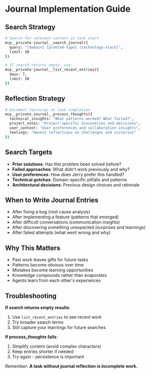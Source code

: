 # Journal Implementation Guide

## Search Strategy
```bash
# Search for relevant context at task start
mcp__private-journal__search_journal({
  query: "[domain] [problem-type] [technology-stack]",
  limit: 10
})

# If search returns empty, use:
mcp__private-journal__list_recent_entries({
  days: 7,
  limit: 10
})
```

## Reflection Strategy
```bash
# Document learnings at task completion
mcp__private-journal__process_thoughts({
  technical_insights: "What patterns worked? What failed?",
  project_notes: "Project-specific discoveries and decisions",
  user_context: "User preferences and collaboration insights",
  feelings: "Honest reflections on challenges and victories"
})
```

## Search Targets
- **Prior solutions**: Has this problem been solved before?
- **Failed approaches**: What didn't work previously and why?
- **User preferences**: How does Jerry prefer this handled?
- **Technical gotchas**: Domain-specific pitfalls and patterns
- **Architectural decisions**: Previous design choices and rationale

## When to Write Journal Entries
- After fixing a bug (root cause analysis)
- After implementing a feature (patterns that emerged)
- After difficult conversations (communication insights)
- After discovering something unexpected (surprises and learnings)
- After failed attempts (what went wrong and why)

## Why This Matters
- Past work leaves gifts for future tasks
- Patterns become obvious over time
- Mistakes become learning opportunities
- Knowledge compounds rather than evaporates
- Agents learn from each other's experiences

## Troubleshooting
**If search returns empty results**:
1. Use `list_recent_entries` to see recent work
2. Try broader search terms
3. Still capture your learnings for future searches

**If process_thoughts fails**:
1. Simplify content (avoid complex characters)
2. Keep entries shorter if needed
3. Try again - persistence is important

Remember: **A task without journal reflection is incomplete work.**